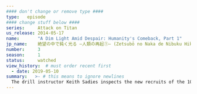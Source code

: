 ```yaml
---
#### don't change or remove type ####
type:   episode
#### change stuff below ####
series:     Attack on Titan
us_release: 2014-05-17 
name:       "A Dim Light Amid Despair: Humanity's Comeback, Part 1"
jp_name:    絶望の中で鈍く光る ―人類の再起①― (Zetsubō no Naka de Nibuku Hikaru -Jinrui no Saiki (1)-)
number:     3
season:     1
status:     watched
view_history:  # must order recent first
  - date: 2019-05-10 
summary:   >- # this means to ignore newlines
  The drill instructor Keith Sadies inspects the new recruits of the 104th Cadet Corps and provides a barrage of verbal insults. When he comes across Sasha Braus, who is eating a potato, he punishes her by having her run around the camp until sunset and not giving her any food or drink. Eren develops a rivalry with Jean Kirschtein, who desires a safe and easy position in the Military Police Regiment within the inner city walls. The recruits train on an omni-directional mobility gear[10] apparatus, where they have to balance themselves while suspended on cables. After Eren has trouble balancing, he asks Reiner Braun and Bertholdt Hoover for help and discover they too are among the few who have personally encountered Titans. The next day, Eren balances on the apparatus but falls, but Keith discovers that Eren's apparatus was defective and passes him after a retry with different equipment.
---
```



